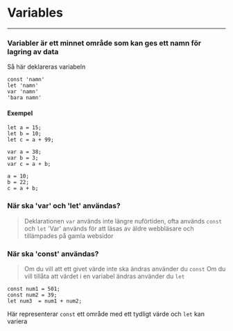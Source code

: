 # Variables
---
### Variabler är ett minnet område som kan ges ett namn för lagring av data
Så här deklareras variabeln

```
const 'namn'
let 'namn' 
var 'namn' 
'bara namn'
```
#### Exempel

```
let a = 15;
let b = 10;
let c = a + 99;
```
```
var a = 38;
var b = 3;
var c = a + b;
```
```
a = 10;
b = 22;
c = a + b;
```

### När ska 'var' och 'let' användas?
> Deklarationen `var` används inte längre nuförtiden, ofta används `const` och `let`
> 'Var' används för att läsas av äldre webbläsare och tillämpades på gamla websidor
### När ska 'const' användas?
> Om du vill att ett givet värde inte ska ändras använder du `const`
> Om du vill tillåta att värdet i en variabel ändras använder du `let`

```
const num1 = 501;
const num2 = 39;
let num3  = num1 + num2;
```
Här representerar `const` ett område med ett tydligt värde och `let` kan variera
